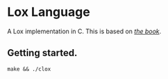 # Lox Language
A Lox implementation in C. This is based on  [_the book_](https://craftinginterpreters.com/).

## Getting started.
`make && ./clox`
